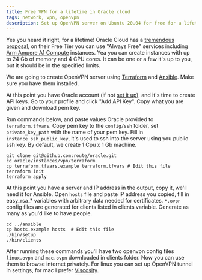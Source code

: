 ```yaml
---
title: Free VPN for a lifetime in Oracle cloud
tags: network, vpn, openvpn
description: Set up OpenVPN server on Ubuntu 20.04 for free for a lifetime in Oracle cloud
---
```


Yes you heard it right, for a lifetime! Oracle Cloud has a [tremendous proposal](https://www.oracle.com/cloud/free/), on
their Free Tier you can use "Always Free" services including [Arm Ampere A1 Compute](https://www.oracle.com/cloud/compute/arm/)
instances. Yea you can create instances with up to 24 Gb of memory and 4 CPU cores. It can be one or a few it's up to
you, but it should be in the specified limits.

We are going to create OpenVPN server using [Terraform](https://learn.hashicorp.com/tutorials/terraform/install-cli) and
[Ansible](https://docs.ansible.com/ansible/latest/installation_guide/intro_installation.html). Make sure you have them
installed.

At this point you have Oracle account (if not [set it up](https://signup.cloud.oracle.com/?language=en&sourceType=:ow:o:p:feb:0916FreePageBannerButton&intcmp=:ow:o:p:feb:0916FreePageBannerButton)),
and it's time to create API keys. Go to your profile and click "Add API Key". Copy what you are given and download pem key.

Run commands below, and paste values Oracle provided to `terraform.tfvars`. Copy pem key to the `config/ssh` folder, set
`private_key_path` with the name of your pem key. Fill in `instance_ssh_public_key`, it's used to ssh into the server
using you public ssh key. By default, we create 1 Cpu x 1 Gb machine.

```shell
git clone git@github.com:route/oracle.git
cd oracle/instances/vpn/terraform
cp terraform.tfvars.example terraform.tfvars # Edit this file  
terraform init
terraform apply
```

At this point you have a server and IP address in the output, copy it, we'll need it for Ansible. Open `hosts` file and
paste IP address you copied, fill in easy_rsa_* variables with arbitrary data needed for certificates. `*.ovpn` config
files are generated for clients listed in clients variable. Generate as many as you'd like to have people.

```shell
cd ../ansible
cp hosts.example hosts  # Edit this file
./bin/setup
./bin/clients
```

After running these commands you'll have two openvpn config files `linux.ovpn` and `mac.ovpn` downloaded in clients
folder. Now you can use them to browse internet privately. For linux you can set up OpenVPN tunnel in settings, for mac
I prefer [Viscosity](https://www.sparklabs.com/viscosity/).
